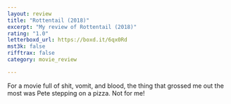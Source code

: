 ```yaml
---
layout: review
title: "Rottentail (2018)"
excerpt: "My review of Rottentail (2018)"
rating: "1.0"
letterboxd_url: https://boxd.it/6qx0Rd
mst3k: false
rifftrax: false
category: movie_review

---
```


For a movie full of shit, vomit, and blood, the thing that grossed me out the most was Pete stepping on a pizza. Not for me!
